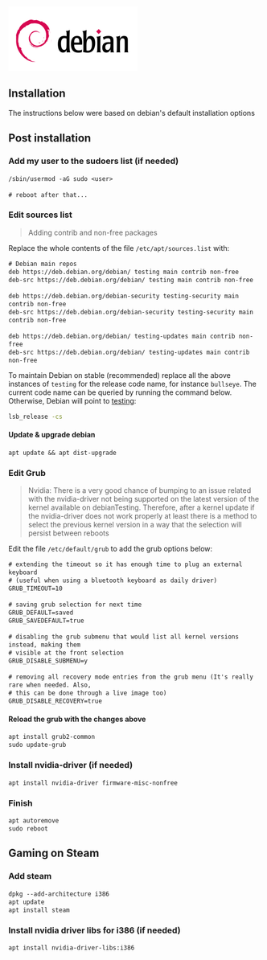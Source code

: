<img src="data/debianLogo.png" width="256"/>

## Installation
The instructions below were based on debian's default installation options


## Post installation
### Add my user to the sudoers list (if needed)
```
/sbin/usermod -aG sudo <user>

# reboot after that...
```

### Edit sources list
> Adding contrib and non-free packages

Replace the whole contents of the file `/etc/apt/sources.list` with:
```
# Debian main repos
deb https://deb.debian.org/debian/ testing main contrib non-free
deb-src https://deb.debian.org/debian/ testing main contrib non-free

deb https://deb.debian.org/debian-security testing-security main contrib non-free
deb-src https://deb.debian.org/debian-security testing-security main contrib non-free

deb https://deb.debian.org/debian/ testing-updates main contrib non-free
deb-src https://deb.debian.org/debian/ testing-updates main contrib non-free
```

To maintain Debian on stable (recommended) replace all the above instances of `testing` for the release code name, for instance `bullseye`. The current code name can be queried by running the command below. Otherwise, Debian will point to [testing](https://wiki.debian.org/DebianTesting):
```bash
lsb_release -cs
```

#### Update & upgrade debian
```
apt update && apt dist-upgrade
```

### Edit Grub
> Nvidia: There is a very good chance of bumping to an issue related with the nvidia-driver not being supported on the latest version of the kernel available on debianTesting. Therefore, after a kernel update if the nvidia-driver does not work properly at least there is a method to select the previous kernel version in a way that the selection will persist between reboots


Edit the file `/etc/default/grub` to add the grub options below:
```
# extending the timeout so it has enough time to plug an external keyboard
# (useful when using a bluetooth keyboard as daily driver)
GRUB_TIMEOUT=10

# saving grub selection for next time
GRUB_DEFAULT=saved
GRUB_SAVEDEFAULT=true

# disabling the grub submenu that would list all kernel versions instead, making them 
# visible at the front selection
GRUB_DISABLE_SUBMENU=y

# removing all recovery mode entries from the grub menu (It's really rare when needed. Also,  
# this can be done through a live image too)
GRUB_DISABLE_RECOVERY=true
```

#### Reload the grub with the changes above
```
apt install grub2-common
sudo update-grub
```

### Install nvidia-driver (if needed)
```
apt install nvidia-driver firmware-misc-nonfree
```

### Finish
```
apt autoremove
sudo reboot
```

## Gaming on Steam
### Add steam
```
dpkg --add-architecture i386
apt update
apt install steam
```

### Install nvidia driver libs for i386 (if needed)
```
apt install nvidia-driver-libs:i386
```
